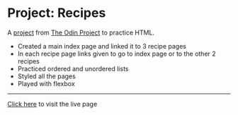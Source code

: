# Project: Recipes

A [project](https://www.theodinproject.com/paths/foundations/courses/foundations/lessons/recipes) from [The Odin Project](https://www.theodinproject.com/) to practice HTML.

-   Created a main index page and linked it to 3 recipe pages
-   In each recipe page links given to go to index page or to the other 2 recipes
-   Practiced ordered and unordered lists
-   Styled all the pages
-   Played with flexbox
---
[Click here](https://b-joyy.github.io/odin-recipes/) to visit the live page

